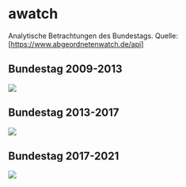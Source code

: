 # awatch

Analytische Betrachtungen des Bundestags.
Quelle: [https://www.abgeordnetenwatch.de/api]

## Bundestag 2009-2013
![](img/blau-pro--rot-contra-83.jpg)

## Bundestag 2013-2017
![](img/blau-pro--rot-contra-97.jpg)

## Bundestag 2017-2021
![](img/blau-pro--rot-contra-111.jpg)
